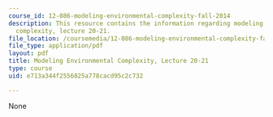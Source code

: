```yaml
---
course_id: 12-086-modeling-environmental-complexity-fall-2014
description: This resource contains the information regarding modeling environmental
  complexity, lecture 20-21.
file_location: /coursemedia/12-086-modeling-environmental-complexity-fall-2014/e713a344f2556825a778cacd95c2c732_MIT12_086F14_biocycle.pdf
file_type: application/pdf
layout: pdf
title: Modeling Environmental Complexity, Lecture 20-21
type: course
uid: e713a344f2556825a778cacd95c2c732

---
```

None
